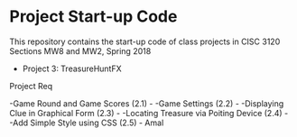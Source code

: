 # Project Start-up Code

This repository contains the start-up code of class projects in
CISC 3120 Sections MW8 and MW2, Spring 2018


- Project 3: TreasureHuntFX

Project Req

-Game Round and Game Scores (2.1) - 
-Game Settings (2.2) - 
-Displaying Clue in Graphical Form (2.3) -
-Locating Treasure via Poiting Device (2.4) -
-Add Simple Style using CSS (2.5) - Amal

